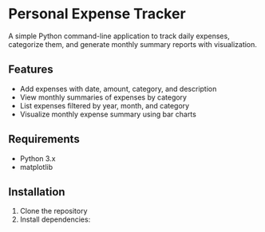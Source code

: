 # Personal Expense Tracker

A simple Python command-line application to track daily expenses, categorize them, and generate monthly summary reports with visualization.

## Features

- Add expenses with date, amount, category, and description  
- View monthly summaries of expenses by category  
- List expenses filtered by year, month, and category  
- Visualize monthly expense summary using bar charts  

## Requirements

- Python 3.x  
- matplotlib

## Installation

1. Clone the repository  
2. Install dependencies:  
